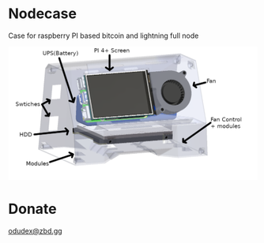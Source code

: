 # Nodecase
Case for raspberry PI based bitcoin and lightning full node

![alt text](https://github.com/odudex/nodecase/blob/master/nodePICs/proj_in.png?raw=true)

# Donate
odudex@zbd.gg
